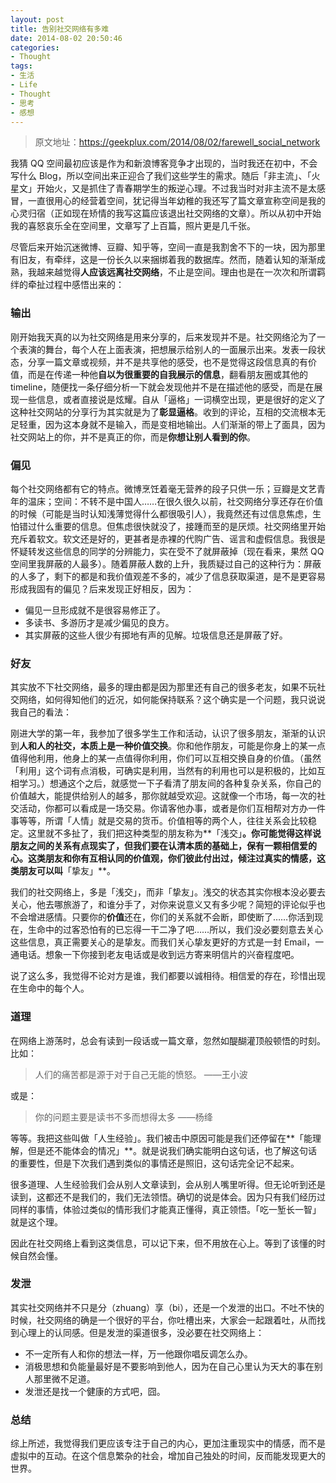 ```yaml
---
layout: post
title: 告别社交网络有多难
date: 2014-08-02 20:50:46
categories:
- Thought
tags:
- 生活
- Life
- Thought
- 思考
- 感想
---
```


> 原文地址：[https://geekplux.com/2014/08/02/farewell_social_network ](https://geekplux.com/2014/08/02/farewell_social_network)


我猜 QQ 空间最初应该是作为和新浪博客竞争才出现的，当时我还在初中，不会写什么 Blog，所以空间出来正迎合了我们这些学生的需求。随后「非主流」、「火星文」开始火，又是抓住了青春期学生的叛逆心理。不过我当时对非主流不是太感冒，一直很用心的经营着空间，犹记得当年幼稚的我还写了篇文章宣称空间是我的心灵归宿（正如现在矫情的我写这篇应该退出社交网络的文章）。所以从初中开始我的喜怒哀乐全在空间里，文章写了上百篇，照片更是几千张。

尽管后来开始沉迷微博、豆瓣、知乎等，空间一直是我割舍不下的一块，因为那里有旧友，有牵绊，这是一份长久以来捆绑着我的数据库。然而，随着认知的渐渐成熟，我越来越觉得**人应该远离社交网络**，不止是空间。理由也是在一次次和所谓羁绊的牵扯过程中感悟出来的：


### 输出

刚开始我天真的以为社交网络是用来分享的，后来发现并不是。社交网络沦为了一个表演的舞台，每个人在上面表演，把想展示给别人的一面展示出来。发表一段状态，分享一篇文章或视频，并不是共享他的感受，也不是觉得这段信息真的有价值，而是在传递一种他**自以为很重要的自我展示的信息**，翻看朋友圈或其他的 timeline，随便找一条仔细分析一下就会发现他并不是在描述他的感受，而是在展现一些信息，或者直接说是炫耀。自从「逼格」一词横空出现，更是很好的定义了这种社交网站的分享行为其实就是为了**彰显逼格**。收到的评论，互相的交流根本无足轻重，因为这本身就不是输入，而是变相地输出。人们渐渐的带上了面具，因为社交网站上的你，并不是真正的你，而是**你想让别人看到的你**。



### 偏见

每个社交网络都有它的特点。微博烹饪着毫无营养的段子只供一乐；豆瓣是文艺青年的温床；空间：不转不是中国人……在很久很久以前，社交网络分享还存在价值的时候（可能是当时认知浅薄觉得什么都很吸引人），我竟然还有过信息焦虑，生怕错过什么重要的信息。但焦虑很快就没了，接踵而至的是厌烦。社交网络里开始充斥着软文。软文还是好的，更甚者是赤裸的代购广告、谣言和虚假信息。我很是怀疑转发这些信息的同学的分辨能力，实在受不了就屏蔽掉（现在看来，果然 QQ 空间里我屏蔽的人最多）。随着屏蔽人数的上升，我质疑过自己的这种行为：屏蔽的人多了，剩下的都是和我价值观差不多的，减少了信息获取渠道，是不是更容易形成我固有的偏见？后来发现正好相反，因为：

- 偏见一旦形成就不是很容易修正了。
- 多读书、多游历才是减少偏见的良方。
- 其实屏蔽的这些人很少有掷地有声的见解。垃圾信息还是屏蔽了好。



### 好友

其实放不下社交网络，最多的理由都是因为那里还有自己的很多老友，如果不玩社交网络，如何得知他们的近况，如何能保持联系？这个确实是一个问题，我只说说我自己的看法：

刚进大学的第一年，我参加了很多学生工作和活动，认识了很多朋友，渐渐的认识到**人和人的社交，本质上是一种价值交换**。你和他作朋友，可能是你身上的某一点值得他利用，他身上的某一点值得你利用，你们可以互相交换自身的价值。（虽然「利用」这个词有点消极，可确实是利用，当然有的利用也可以是积极的，比如互相学习。）想通这个之后，就感觉一下子看清了朋友间的各种复杂关系，你自己的价值越大，能提供给别人的越多，那你就越受欢迎。这就像一个市场，每一次的社交活动，你都可以看成是一场交易。你请客他办事，或者是你们互相帮对方办一件事等等，所谓「人情」就是交易的货币。价值相等的两个人，往往关系会比较稳定。这里就不多扯了，我们把这种类型的朋友称为**「浅交」**。你可能觉得这样说朋友之间的关系有点现实了，但我们要在认清本质的基础上，保有一颗相信爱的心。这类朋友和你有互相认同的价值观，你们彼此付出过，倾注过真实的情感，这类朋友可以叫**「挚友」**。

我们的社交网络上，多是「浅交」，而非「挚友」。浅交的状态其实你根本没必要去关心，他去哪旅游了，和谁分手了，对你来说意义又有多少呢？简短的评论似乎也不会增进感情。只要你的**价值**还在，你们的关系就不会断，即使断了……你活到现在，生命中的过客恐怕有的已忘得一干二净了吧……所以，我们没必要刻意去关心这些信息，真正需要关心的是挚友。而我们关心挚友更好的方式是一封 Email，一通电话。想象一下你接到老友电话或是收到远方寄来明信片的兴奋程度吧。

说了这么多，我觉得不论对方是谁，我们都要以诚相待。相信爱的存在，珍惜出现在生命中的每个人。




### 道理

在网络上游荡时，总会有读到一段话或一篇文章，忽然如醍醐灌顶般顿悟的时刻。比如：

> 人们的痛苦都是源于对于自己无能的愤怒。   ——王小波

或是：

> 你的问题主要是读书不多而想得太多    ——杨绛

等等。我把这些叫做「人生经验」。我们被击中原因可能是我们还停留在**「能理解，但是还不能体会的情况」**。就是说我们确实能明白这句话，也了解这句话的重要性，但是下次我们遇到类似的事情还是照旧，这句话完全记不起来。

很多道理、人生经验我们会从别人文章读到，会从别人嘴里听得。但无论听到还是读到，这都还不是我们的，我们无法领悟。确切的说是体会。因为只有我们经历过同样的事情，体验过类似的情形我们才能真正懂得，真正领悟。「吃一堑长一智」就是这个理。

因此在社交网络上看到这类信息，可以记下来，但不用放在心上。等到了该懂的时候自然会懂。


### 发泄

其实社交网络并不只是分（zhuang）享（bi），还是一个发泄的出口。不吐不快的时候，社交网络的确是一个很好的平台，你吐槽出来，大家会一起跟着吐，从而找到心理上的认同感。但是发泄的渠道很多，没必要在社交网络上：

- 不一定所有人和你的想法一样，万一他跟你唱反调怎么办。
- 消极思想和负能量最好是不要影响到他人，因为在自己心里认为天大的事在别人那里微不足道。
- 发泄还是找一个健康的方式吧，囧。



### 总结

综上所述，我觉得我们更应该专注于自己的内心，更加注重现实中的情感，而不是虚拟中的互动。在这个信息繁杂的社会，增加自己独处的时间，反而能发现更大的世界。

